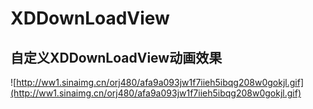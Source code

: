 # XDDownLoadView
## 自定义XDDownLoadView动画效果
![http://ww1.sinaimg.cn/orj480/afa9a093jw1f7iieh5ibqg208w0gokjl.gif](http://ww1.sinaimg.cn/orj480/afa9a093jw1f7iieh5ibqg208w0gokjl.gif)
